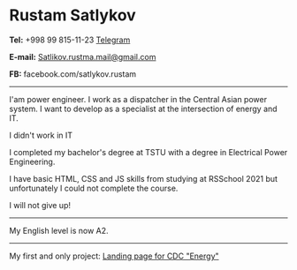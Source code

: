 # Rustam Satlykov #
  
**Tel:** +998 99 815-11-23 [Telegram](https://t.me/rustamsatlykov)
   
**E-mail:** Satlikov.rustma.mail@gmail.com
   
**FB:** facebook.com/satlykov.rustam

***
   
I'am power engineer. I work as a dispatcher in the Central Asian power system. I want to develop as a specialist at the intersection of energy and IT.
   
I didn't work in IT
  
I completed my bachelor's degree at TSTU with a degree in Electrical Power Engineering.

I have basic HTML, CSS and JS skills from studying at RSSchool 2021 but unfortunately I could not complete the course.

I will not give up! 

***

My English level is now A2.

***
My first and only project: [Landing page for CDC "Energy"](https://satlykov.github.io/CDC/)